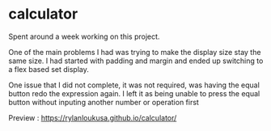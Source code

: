 # calculator

Spent around a week working on this project.

One of the main problems I had was trying to make the display size stay the same size. I had started with padding and margin and ended up switching to a flex based set display.

One issue that I did not complete, it was not required, was having the equal button redo the expression again. I left it as being unable to press the equal button without inputing another number or operation first

Preview : https://rylanloukusa.github.io/calculator/
